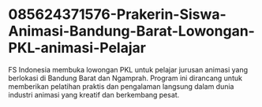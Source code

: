 # 085624371576-Prakerin-Siswa-Animasi-Bandung-Barat-Lowongan-PKL-animasi-Pelajar
FS Indonesia membuka lowongan PKL untuk pelajar jurusan animasi yang berlokasi di Bandung Barat dan Ngamprah. Program ini dirancang untuk memberikan pelatihan praktis dan pengalaman langsung dalam dunia industri animasi yang kreatif dan berkembang pesat.

